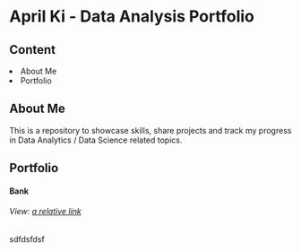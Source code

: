 # April Ki - Data Analysis Portfolio

## Content
<div>
  <li>About Me</li>
  <li>Portfolio</li>
</div>

## About Me
This is a repository to showcase skills, share projects and track my progress in Data Analytics / Data Science related topics.

## Portfolio

#### Bank

###### View: [a relative link](MarketingCampaignsBank.ipynb)

sdfdsfdsf
